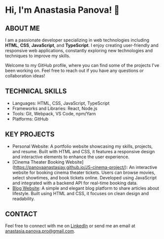 # Hi, I'm Anastasia Panova! :wave:

## ABOUT ME
I am a passionate developer specializing in web technologies including **HTML**, **CSS**, **JavaScript**, and **TypeScript**. I enjoy creating user-friendly and responsive web applications, constantly exploring new technologies and techniques to improve my skills.

Welcome to my GitHub profile, where you can find some of the projects I've been working on. Feel free to reach out if you have any questions or collaboration ideas!

## TECHNICAL SKILLS
*	Languages: HTML, CSS, JavaScript, TypeScript
*	Frameworks and Libraries: React, Node.js
*	Tools: Git, Webpack, VS Code, npm/Yarn
*	Platforms: GitHub
  
## KEY PROJECTS
*	Personal Website: A portfolio website showcasing my skills, projects, and resume. Built with HTML and CSS, it features a responsive design and interactive elements to enhance the user experience.
*	[Cinema Theater Booking Website] (https://panovaanastasiay.github.io/JS-cinema-project/): An interactive website for booking cinema theater tickets. Users can browse movies, select showtimes, and book tickets online. Developed using JavaScript and integrated with a backend API for real-time booking data.
*	[Blog Website](https://panovaanastasiay.github.io/Blog-Website/): A simple and elegant blog platform to share articles about lifestyle. Built using HTML and CSS, it focuses on clean design and readability.

## CONTACT
Feel free to connect with me on [LinkedIn](https://www.linkedin.com/in/anastasiapanovay) or send me an email at [anastasia.panova.pro@gmail.com](mailto:anastasia.panova.pro@gmail.com).
